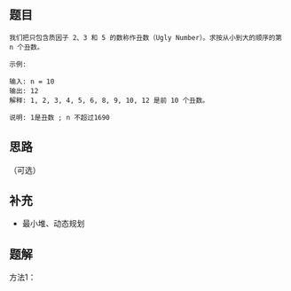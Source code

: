 ## 题目

```None
我们把只包含质因子 2、3 和 5 的数称作丑数（Ugly Number）。求按从小到大的顺序的第 n 个丑数。

示例:

输入: n = 10
输出: 12
解释: 1, 2, 3, 4, 5, 6, 8, 9, 10, 12 是前 10 个丑数。

说明: 1是丑数 ; n 不超过1690
```

## 思路

（可选）

## 补充

- 最小堆、动态规划


## 题解

方法1：

```python

```